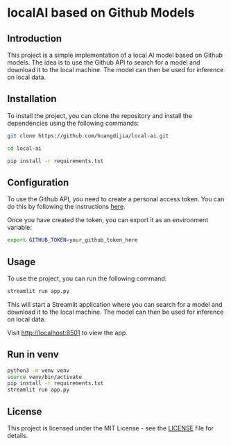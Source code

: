 # localAI based on Github Models

## Introduction

This project is a simple implementation of a local AI model based on Github models. The idea is to use the Github API to search for a model and download it to the local machine. The model can then be used for inference on local data.

## Installation

To install the project, you can clone the repository and install the dependencies using the following commands:

```bash
git clone https://github.com/huangdijia/local-ai.git

cd local-ai

pip install -r requirements.txt
```

## Configuration

To use the Github API, you need to create a personal access token. You can do this by following the instructions [here](https://docs.github.com/en/github/authenticating-to-github/creating-a-personal-access-token).

Once you have created the token, you can export it as an environment variable:

```bash
export GITHUB_TOKEN=your_github_token_here
```

## Usage

To use the project, you can run the following command:

```bash
streamlit run app.py
```

This will start a Streamlit application where you can search for a model and download it to the local machine. The model can then be used for inference on local data.

Visit [http://localhost:8501](http://localhost:8501) to view the app.

## Run in venv

```bash
python3 -m venv venv
source venv/bin/activate
pip install -r requirements.txt
streamlit run app.py
```

## License

This project is licensed under the MIT License - see the [LICENSE](LICENSE) file for details.
```
